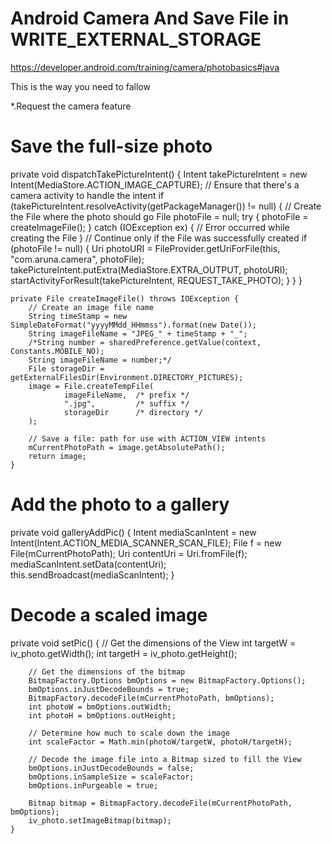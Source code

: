 # Android Camera And Save File in WRITE_EXTERNAL_STORAGE


https://developer.android.com/training/camera/photobasics#java

This is the way you need to fallow



*.Request the camera feature

<uses-feature android:name="android.hardware.camera"
        android:required="true" />
    <uses-permission android:name="android.permission.WRITE_EXTERNAL_STORAGE" />

# Save the full-size photo

private void dispatchTakePictureIntent() {
        Intent takePictureIntent = new Intent(MediaStore.ACTION_IMAGE_CAPTURE);
        // Ensure that there's a camera activity to handle the intent
        if (takePictureIntent.resolveActivity(getPackageManager()) != null) {
            // Create the File where the photo should go
            File photoFile = null;
            try {
                photoFile = createImageFile();
            } catch (IOException ex) {
                // Error occurred while creating the File
            }
            // Continue only if the File was successfully created
            if (photoFile != null) {
                Uri photoURI = FileProvider.getUriForFile(this,
                        "com.aruna.camera",
                        photoFile);
                takePictureIntent.putExtra(MediaStore.EXTRA_OUTPUT, photoURI);
                startActivityForResult(takePictureIntent, REQUEST_TAKE_PHOTO);
            }
        }
    }

    private File createImageFile() throws IOException {
        // Create an image file name
        String timeStamp = new SimpleDateFormat("yyyyMMdd_HHmmss").format(new Date());
        String imageFileName = "JPEG_" + timeStamp + "_";
        /*String number = sharedPreference.getValue(context, Constants.MOBILE_NO);
        String imageFileName = number;*/
        File storageDir = getExternalFilesDir(Environment.DIRECTORY_PICTURES);
        image = File.createTempFile(
                imageFileName,  /* prefix */
                ".jpg",         /* suffix */
                storageDir      /* directory */
        );

        // Save a file: path for use with ACTION_VIEW intents
        mCurrentPhotoPath = image.getAbsolutePath();
        return image;
    }

# Add the photo to a gallery

private void galleryAddPic() {
        Intent mediaScanIntent = new Intent(Intent.ACTION_MEDIA_SCANNER_SCAN_FILE);
        File f = new File(mCurrentPhotoPath);
        Uri contentUri = Uri.fromFile(f);
        mediaScanIntent.setData(contentUri);
        this.sendBroadcast(mediaScanIntent);
    }

# Decode a scaled image

private void setPic() {
        // Get the dimensions of the View
        int targetW = iv_photo.getWidth();
        int targetH = iv_photo.getHeight();

        // Get the dimensions of the bitmap
        BitmapFactory.Options bmOptions = new BitmapFactory.Options();
        bmOptions.inJustDecodeBounds = true;
        BitmapFactory.decodeFile(mCurrentPhotoPath, bmOptions);
        int photoW = bmOptions.outWidth;
        int photoH = bmOptions.outHeight;

        // Determine how much to scale down the image
        int scaleFactor = Math.min(photoW/targetW, photoH/targetH);

        // Decode the image file into a Bitmap sized to fill the View
        bmOptions.inJustDecodeBounds = false;
        bmOptions.inSampleSize = scaleFactor;
        bmOptions.inPurgeable = true;

        Bitmap bitmap = BitmapFactory.decodeFile(mCurrentPhotoPath, bmOptions);
        iv_photo.setImageBitmap(bitmap);
    }
